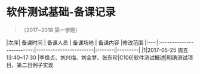 #  软件测试基础-备课记录
> （2017~2018 第一学期） 

|次序| 备课时间                   | 备课人员                | 备课场地 | 备课内容 |修改范围
|:---:|:-------------------------:|------------------------|:-------:|---------|
|1|2017-05-25 周五 13:40~17:30 |李焕贞、刘兴梅、刘金梦、张东珍|C106|软件测试概述|明确测试项目，第二日例子实现
